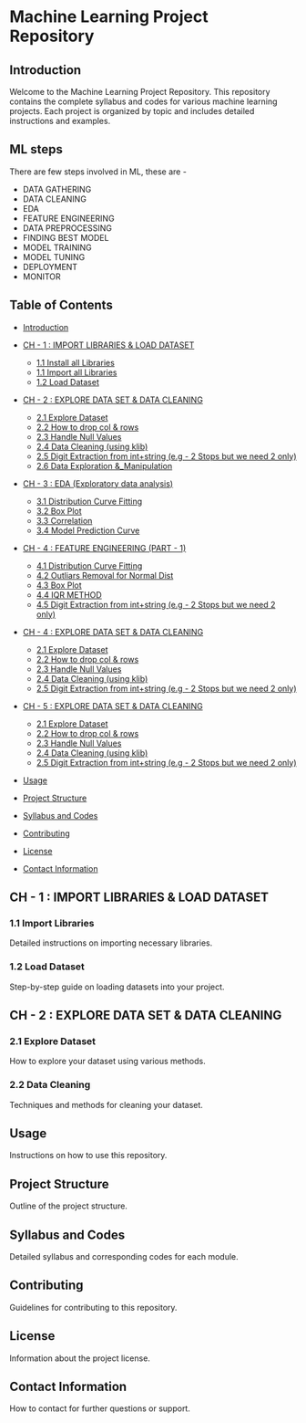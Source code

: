 # Machine Learning Project Repository

## Introduction
Welcome to the Machine Learning Project Repository. This repository contains the complete syllabus and codes for various machine learning projects. Each project is organized by topic and includes detailed instructions and examples.

## ML steps
There are few steps involved in ML, these are -
- DATA GATHERING
- DATA CLEANING
- EDA
- FEATURE ENGINEERING
- DATA PREPROCESSING
- FINDING BEST MODEL
- MODEL TRAINING
- MODEL TUNING
- DEPLOYMENT
- MONITOR

## Table of Contents
- [Introduction](#introduction)
  
- [CH - 1 : IMPORT LIBRARIES & LOAD DATASET](https://github.com/dippradhan2002/ML_CODES/tree/main/Chapter-1)
  - [1.1 Install all Libraries](https://github.com/dippradhan2002/ML_CODES/blob/main/Chapter-1/ch_1.1.py)
  - [1.1 Import all Libraries](https://github.com/dippradhan2002/ML_CODES/blob/main/Chapter-1/ch_1.2.py)
  - [1.2 Load Dataset](https://github.com/dippradhan2002/ML_CODES/blob/main/Chapter-1/ch_1.3.py)
 
- [CH - 2 : EXPLORE DATA SET & DATA CLEANING](https://github.com/dippradhan2002/ML_CODES/tree/main/Chapter-2)
  - [2.1 Explore Dataset](https://github.com/dippradhan2002/ML_CODES/blob/main/Chapter-2/ch_2.1.py)
  - [2.2 How to drop col & rows](https://github.com/dippradhan2002/ML_CODES/blob/main/Chapter-2/ch_2.2.py)
  - [2.3 Handle Null Values](https://github.com/dippradhan2002/ML_CODES/blob/main/Chapter-2/ch_2.3(null_val).py)
  - [2.4 Data Cleaning (using klib)](https://github.com/dippradhan2002/ML_CODES/blob/main/Chapter-2/ch_2.4(klib_cleaning).py)
  - [2.5 Digit Extraction from int+string (e.g - 2 Stops but we need 2 only)](https://github.com/dippradhan2002/ML_CODES/blob/main/Chapter-2/ch_2.5.py)
  - [2.6 Data Exploration &_Manipulation](https://github.com/dippradhan2002/ML_CODES/blob/main/Chapter-2/ch_2.6(data_exploration_and_manipulation).py)

- [CH - 3 : EDA (Exploratory data analysis)](https://github.com/dippradhan2002/ML_CODES/tree/main/Chapter-3)
  - [3.1 Distribution Curve Fitting](https://github.com/dippradhan2002/ML_CODES/blob/main/Chapter-3/ch_3.1.py)
  - [3.2 Box Plot](https://github.com/dippradhan2002/ML_CODES/blob/main/Chapter-2/ch_3.2.py)
  - [3.3 Correlation](https://github.com/dippradhan2002/ML_CODES/blob/main/Chapter-2/ch_3.3.py)
  - [3.4 Model Prediction Curve](https://github.com/dippradhan2002/ML_CODES/blob/main/Chapter-2/ch_3.4.py)
    
- [CH - 4 : FEATURE ENGINEERING (PART - 1)](https://github.com/dippradhan2002/ML_CODES/tree/main/Chapter-4)
  - [4.1 Distribution Curve Fitting](https://github.com/dippradhan2002/ML_CODES/blob/main/Chapter-3/ch_3.1.py)
  - [4.2 Outliars Removal for Normal Dist](https://github.com/dippradhan2002/ML_CODES/blob/main/Chapter-2/ch_2.2.py)
  - [4.3 Box Plot](https://github.com/dippradhan2002/ML_CODES/blob/main/Chapter-2/ch_2.3(null_val).py)
  - [4.4 IQR METHOD](https://github.com/dippradhan2002/ML_CODES/blob/main/Chapter-2/ch_2.4(klib_cleaning).py)
  - [4.5 Digit Extraction from int+string (e.g - 2 Stops but we need 2 only)](https://github.com/dippradhan2002/ML_CODES/blob/main/Chapter-2/ch_2.5.py)
    
- [CH - 4 : EXPLORE DATA SET & DATA CLEANING](https://github.com/dippradhan2002/ML_CODES/tree/main/Chapter-4)
  - [2.1 Explore Dataset](https://github.com/dippradhan2002/ML_CODES/blob/main/Chapter-2/ch_2.1.py)
  - [2.2 How to drop col & rows](https://github.com/dippradhan2002/ML_CODES/blob/main/Chapter-2/ch_2.2.py)
  - [2.3 Handle Null Values](https://github.com/dippradhan2002/ML_CODES/blob/main/Chapter-2/ch_2.3(null_val).py)
  - [2.4 Data Cleaning (using klib)](https://github.com/dippradhan2002/ML_CODES/blob/main/Chapter-2/ch_2.4(klib_cleaning).py)
  - [2.5 Digit Extraction from int+string (e.g - 2 Stops but we need 2 only)](https://github.com/dippradhan2002/ML_CODES/blob/main/Chapter-2/ch_2.5.py)

- [CH - 5 : EXPLORE DATA SET & DATA CLEANING](https://github.com/dippradhan2002/ML_CODES/tree/main/Chapter-5)
  - [2.1 Explore Dataset](https://github.com/dippradhan2002/ML_CODES/blob/main/Chapter-2/ch_2.1.py)
  - [2.2 How to drop col & rows](https://github.com/dippradhan2002/ML_CODES/blob/main/Chapter-2/ch_2.2.py)
  - [2.3 Handle Null Values](https://github.com/dippradhan2002/ML_CODES/blob/main/Chapter-2/ch_2.3(null_val).py)
  - [2.4 Data Cleaning (using klib)](https://github.com/dippradhan2002/ML_CODES/blob/main/Chapter-2/ch_2.4(klib_cleaning).py)
  - [2.5 Digit Extraction from int+string (e.g - 2 Stops but we need 2 only)](https://github.com/dippradhan2002/ML_CODES/blob/main/Chapter-2/ch_2.5.py)
- [Usage](#usage)
- [Project Structure](#project-structure)
- [Syllabus and Codes](#syllabus-and-codes)
- [Contributing](#contributing)
- [License](#license)
- [Contact Information](#contact-information)

## CH - 1 : IMPORT LIBRARIES & LOAD DATASET

### 1.1 Import Libraries
Detailed instructions on importing necessary libraries.

### 1.2 Load Dataset
Step-by-step guide on loading datasets into your project.

## CH - 2 : EXPLORE DATA SET & DATA CLEANING

### 2.1 Explore Dataset
How to explore your dataset using various methods.

### 2.2 Data Cleaning
Techniques and methods for cleaning your dataset.

## Usage
Instructions on how to use this repository.

## Project Structure
Outline of the project structure.

## Syllabus and Codes
Detailed syllabus and corresponding codes for each module.

## Contributing
Guidelines for contributing to this repository.

## License
Information about the project license.

## Contact Information
How to contact for further questions or support.

